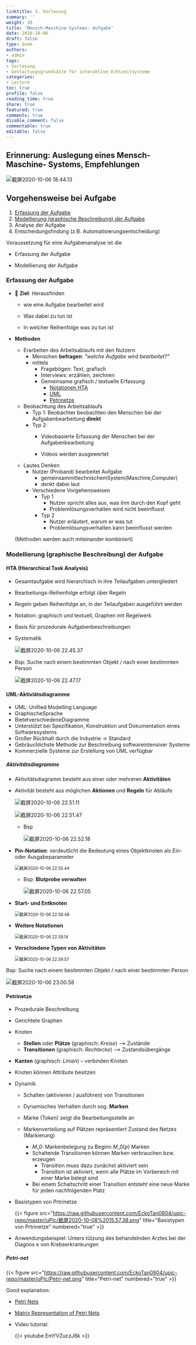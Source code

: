 ```yaml
---
linktitle: 3. Vorlesung
summary: ''
weight: 30
title: 'Mensch-Maschine-Systems: Aufgabe'
date: 2020-10-06
draft: false
type: book
authors:
- admin
tags:
- Vorlesung
- Gestaltungsgrundsätze für interaktive Echtzeitsysteme
categories:
- Lecture
toc: true
profile: false
reading_time: true
share: true
featured: true
comments: true
disable_comment: false
commentable: true
editable: false
---
```


## Erinnerung: Auslegung eines Mensch-Maschine- Systems, Empfehlungen

![截屏2020-10-06 18.44.13](https://raw.githubusercontent.com/EckoTan0804/upic-repo/master/uPic/截屏2020-10-06%2018.44.13.png)

## Vorgehensweise bei Aufgabe

1. [Erfassung der Aufgabe](#erfassung-der-aufgabe)
2. [Modellierung (graphische Beschreibung) der Aufgabe](#modellierung-graphische-beschreibung-der-aufgabe)
3. Analyse der Aufgabe
4. Entscheidungsfindung (z.B. Automatisierungsentscheidung)

Voraussetzung für eine Aufgabenanalyse ist die 

- Erfassung der Aufgabe

- Modellierung der Aufgabe

### Erfassung der Aufgabe

- 🎯 **Ziel**: Herausfinden

  - wie eine Aufgabe bearbeitet wird

  - Was dabei zu tun ist

  - In welcher Reihenfolge was zu tun ist

- **Methoden**

  - Erarbeiten des Arbeitsablaufs mit den Nutzern
    - Menschen **befragen**: *"welche Aufgabe wird bearbeitet?"*
    - mittels
      - Fragebögen: Text, grafisch
      - Interviews: erzählen, zeichnen
      - Gemeinsame grafisch / textuelle Erfassung
        - [Notationen HTA](#hta-hierarchical-task-analysis)
        - [UML](#uml-aktiviatsdiagramme)
        - [Petrinetze](#petrinetze)
  - Beobachtung des Arbeitsablaufs
    - Typ 1: Beobachter beobachten den Menschen bei der Aufgabenbearbeitung **direkt**
    - Typ 2: 
      - Videobasierte Erfassung der Menschen bei der Aufgabenbearbeitung

      - Videos werden ausgewertet
  - Lautes Denken
    - Nutzer (Proband) bearbeitet Aufgabe
      - gemeinsammittechnischemSystem(Maschine,Computer)
      - denkt dabei laut
    - Verschiedene Vorgehensweisen
      - Typ 1
        - Nutzer spricht alles aus, was ihm durch den Kopf geht
        - Problemlösungsverhalten wird nicht beeinflusst
      - Typ 2
        - Nutzer erläutert, warum er was tut
        - Problemlösungsverhalten kann beeinflusst werden

  (Methoden werden auch miteinander kombiniert)

### Modellierung (graphische Beschreibung) der Aufgabe

#### HTA (Hierarchical Task Analysis)

- Gesamtaufgabe wird hierarchisch in ihre Teilaufgaben untergliedert

- Bearbeitungs-Reihenfolge erfolgt über Regeln

- Regeln geben Reihenfolge an, in der Teilaufgaben ausgeführt werden 

- Notation: graphisch und textuell, Graphen mit Regelwerk

- Basis für prozedurale Aufgabenbeschreibungen

- Systematik

  ![截屏2020-10-06 22.45.37](https://raw.githubusercontent.com/EckoTan0804/upic-repo/master/uPic/截屏2020-10-06%2022.45.37.png)

- Bsp: Suche nach einem bestimmten Objekt / nach einer bestimmten Person

  ![截屏2020-10-06 22.47.17](https://raw.githubusercontent.com/EckoTan0804/upic-repo/master/uPic/截屏2020-10-06%2022.47.17-20201006230200799.png)

####  UML-Aktiviätsdiagramme

- UML: Unified Modelling Language
- GraphischeSprache
- BietetverschiedeneDiagramme
- Unterstützt bei Spezifikation, Konstruktion und Dokumentation eines Softwaresystems
- Großer Rückhalt durch die Industrie $\rightarrow$ Standard
- Gebräuchlichste Methode zur Beschreibung softwareintensiver Systeme
- Kommerzielle Systeme zur Erstellung von UML verfügbar

##### **Aktivitätsdiagramme**

- Aktivitätsdiagramm besteht aus einer oder mehreren **Aktivitäten**

- Aktivität besteht aus möglichen **Aktionen** und **Regeln** für Abläufe

  ![截屏2020-10-06 22.51.11](https://raw.githubusercontent.com/EckoTan0804/upic-repo/master/uPic/截屏2020-10-06%2022.51.11.png)

  ![截屏2020-10-06 22.51.47](https://raw.githubusercontent.com/EckoTan0804/upic-repo/master/uPic/截屏2020-10-06%2022.51.47.png)
  - Bsp

    ![截屏2020-10-06 22.52.18](https://raw.githubusercontent.com/EckoTan0804/upic-repo/master/uPic/截屏2020-10-06%2022.52.18.png)

- **Pin-Notation**: verdeutlicht die Bedeutung eines Objektknoten als Ein- oder Ausgabeparameter

  <img src="https://raw.githubusercontent.com/EckoTan0804/upic-repo/master/uPic/截屏2020-10-06%2022.55.44.png" alt="截屏2020-10-06 22.55.44" style="zoom:80%;" />

  - Bsp: **Blutprobe verwalten**

    ![截屏2020-10-06 22.57.05](https://raw.githubusercontent.com/EckoTan0804/upic-repo/master/uPic/截屏2020-10-06%2022.57.05.png)

- **Start- und Entknoten**

  <img src="https://raw.githubusercontent.com/EckoTan0804/upic-repo/master/uPic/截屏2020-10-06%2022.58.48.png" alt="截屏2020-10-06 22.58.48" style="zoom:80%;" />

- **Weitere Notationen**

  <img src="https://raw.githubusercontent.com/EckoTan0804/upic-repo/master/uPic/截屏2020-10-06%2022.59.14.png" alt="截屏2020-10-06 22.59.14" style="zoom:80%;" />

- **Verschiedene Typen von Aktivitäten**

  <img src="https://raw.githubusercontent.com/EckoTan0804/upic-repo/master/uPic/截屏2020-10-06%2022.59.57.png" alt="截屏2020-10-06 22.59.57" style="zoom:80%;" />

Bsp: Suche nach einem bestimmten Objekt / nach einer bestimmten Person

![截屏2020-10-06 23.00.58](https://raw.githubusercontent.com/EckoTan0804/upic-repo/master/uPic/截屏2020-10-06%2023.00.58.png)

#### Petrinetze

- Prozedurale Beschreibung

- Gerichtete Graphen

- Knoten

  - **Stellen** oder **Plätze** (graphisch: *Kreise*) –-> Zustände
  - **Transitionen** (graphisch: *Rechtecke*) –-> Zustandsübergänge

- **Kanten** (graphisch: *Linien*) – verbinden Knoten

- Knoten können Attribute besitzen

- Dynamik

  - Schalten (aktivieren / ausführen) von Transitionen 
  - Dynamisches Verhalten durch sog. **Marken**

  - Marke (Token) zeigt die Bearbeitungsstelle an
  - Markenverteilung auf Plätzen repräsentiert Zustand des Netzes (Markierung)
    - $M\_0$: Markenbelegung zu Beginn $M\_0(p)$ Marken
    - Schaltende Transitionen können Marken verbrauchen bzw. erzeugen
      - Transition muss dazu zunächst aktiviert sein
      - Transition ist aktiviert, wenn alle Plätze im Vorbereich mit einer Marke belegt sind
    - Bei einem Schaltschritt einer Transition entsteht eine neue Marke für jeden nachfolgenden Platz

- Basistypen von Prtrinetze

  {{< figure src="https://raw.githubusercontent.com/EckoTan0804/upic-repo/master/uPic/截屏2020-10-08%2015.57.38.png" title="Basistypen von Prtrinetze" numbered="true" >}}

- Anwendungsbeispiel: Unters tützung des behandelnden Arztes bei der Diagnos e von Krebserkrankungen

##### Petri-net

{{< figure src="https://raw.githubusercontent.com/EckoTan0804/upic-repo/master/uPic/Petri-net.png" title="Petri-net" numbered="true" >}}

Good explanation:

- [Petri Nets](https://www.techfak.uni-bielefeld.de/~mchen/BioPNML/Intro/pnfaq.html)
- [Matrix Representation of Petri Nets](https://www.techfak.uni-bielefeld.de/~mchen/BioPNML/Intro/MRPN.html)

- Video tutorial:

  {{< youtube EmYVZuczJ6k >}}
